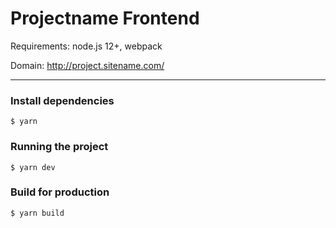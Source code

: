 # Projectname Frontend

Requirements: node.js 12+, webpack

Domain: http://project.sitename.com/

---

### Install dependencies

    $ yarn
  
### Running the project
  
    $ yarn dev

### Build for production

    $ yarn build
  
